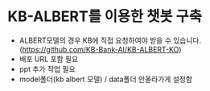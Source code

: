 # KB-ALBERT를 이용한 챗봇 구축

- ALBERT모델의 경우 KB에 직접 요청하여야 받을 수 있습니다.(https://github.com/KB-Bank-AI/KB-ALBERT-KO)
- 배포 URL 포함 필요
- ppt 추가 작업 필요
- model폴더(kb albert 모델) / data폴더 안올라가게 설정함
